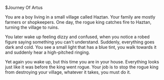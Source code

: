 $Journey Of Artus

You are a boy living in a small village called Haztan. Your family are mostly farmers or shopkeepers. One day, the rogue king catches fire to Haztan, turning the village to ruins.

You later wake up feeling dizzy and confused, when you notice a robed figure saying something you can't understand. Suddenly, everything goes dark and cold. You see a small light that has a blue tint, you walk towards it and suddenly hear a high-pitched ringing.

Yet again you wake up, but this time you are in your house. Everything looks just like it was before the king went rogue. Your job is to stop the rogue king from destroying your village, whatever it takes, you must do it.

